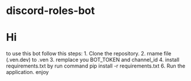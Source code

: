 # discord-roles-bot
 <h1>Hi</h1> 
to use this bot follow this steps:
1. Clone the repository.
2. rname file (.ven.dev) to .ven
3. remplace you BOT_TOKEN and channel_id
4. install requirements.txt by run command pip install -r requirements.txt
6. Run the application.
enjoy 
